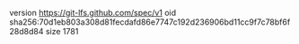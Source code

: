version https://git-lfs.github.com/spec/v1
oid sha256:70d1eb803a308d81fecdafd86e7747c192d236906bd11cc9f7c78bf6f28d8d84
size 1781

